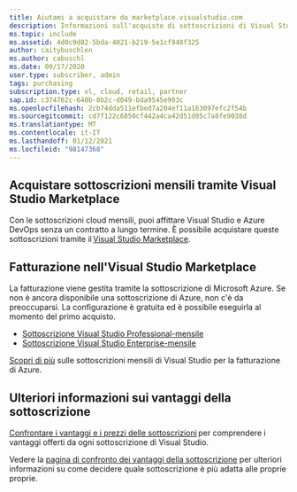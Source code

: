 ```yaml
---
title: Aiutami a acquistare da marketplace.visualstudio.com
description: Informazioni sull'acquisto di sottoscrizioni di Visual Studio da marketplace.visualstudio.com
ms.topic: include
ms.assetid: 4d0c9d82-5bda-4021-b219-5e1cf948f325
author: caitybuschlen
ms.author: cabuschl
ms.date: 09/17/2020
user.type: subscriber, admin
tags: purchasing
subscription.type: vl, cloud, retail, partner
sap.id: c374762c-640b-8b2c-d049-bda9545e903c
ms.openlocfilehash: 2cb74dda511efbed7a204ef11a163097efc2f54b
ms.sourcegitcommit: cd7f122c6850cf442a4ca42d51d05c7a8fe9038d
ms.translationtype: MT
ms.contentlocale: it-IT
ms.lasthandoff: 01/12/2021
ms.locfileid: "98147368"
---
```

## <a name="purchase-monthly-subscriptions-through-visual-studio-marketplace"></a>Acquistare sottoscrizioni mensili tramite Visual Studio Marketplace 

Con le sottoscrizioni cloud mensili, puoi affittare Visual Studio e Azure DevOps senza un contratto a lungo termine. È possibile acquistare queste sottoscrizioni tramite il [Visual Studio Marketplace](https://marketplace.visualstudio.com/subscriptions).  

## <a name="billing-in-the-visual-studio-marketplace"></a>Fatturazione nell'Visual Studio Marketplace 

La fatturazione viene gestita tramite la sottoscrizione di Microsoft Azure. Se non è ancora disponibile una sottoscrizione di Azure, non c'è da preoccuparsi. La configurazione è gratuita ed è possibile eseguirla al momento del primo acquisto.  

* [Sottoscrizione Visual Studio Professional-mensile](https://marketplace.visualstudio.com/items?itemName=ms.vs-professional-monthly) 
* [Sottoscrizione Visual Studio Enterprise-mensile](https://marketplace.visualstudio.com/items?itemName=ms.vs-enterprise-monthly) 

[Scopri di più](https://docs.microsoft.com/visualstudio/subscriptions/vscloud-billing-faq) sulle sottoscrizioni mensili di Visual Studio per la fatturazione di Azure. 

## <a name="more-information-about-subscription-benefits"></a>Ulteriori informazioni sui vantaggi della sottoscrizione

[Confrontare i vantaggi e i prezzi delle sottoscrizioni](https://visualstudio.microsoft.com/vs/pricing/) per comprendere i vantaggi offerti da ogni sottoscrizione di Visual Studio. 

Vedere la [pagina di confronto dei vantaggi della sottoscrizione](https://visualstudio.microsoft.com/vs/benefits/) per ulteriori informazioni su come decidere quale sottoscrizione è più adatta alle proprie proprie.